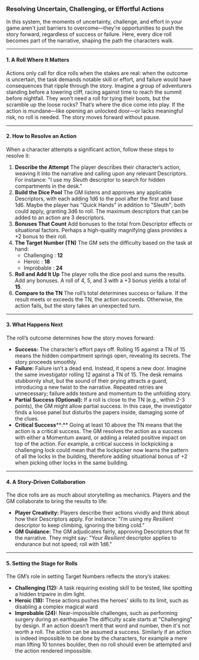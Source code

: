 ### Resolving Uncertain, Challenging, or Effortful Actions

In this system, the moments of uncertainty, challenge, and effort in your game aren't just barriers to overcome—they're opportunities to push the story forward, regardless of success or failure. Here, every dice roll becomes part of the narrative, shaping the path the characters walk.

---

#### 1. A Roll Where It Matters

Actions only call for dice rolls when the stakes are real: when the outcome is uncertain, the task demands notable skill or effort, and failure would have consequences that ripple through the story. Imagine a group of adventurers standing before a towering cliff, racing against time to reach the summit before nightfall. They won’t need a roll for tying their boots, but the scramble up the loose rocks? That’s where the dice come into play.
If the action is mundane—like opening an unlocked door—or lacks meaningful risk, no roll is needed. The story moves forward without pause.

---

#### 2. How to Resolve an Action

When a character attempts a significant action, follow these steps to resolve it:
1. **Describe the Attempt**
The player describes their character’s action, weaving it into the narrative and calling upon any relevant Descriptors. For instance: "I use my _Sleuth_ descriptor to search for hidden compartments in the desk."
1. **Build the Dice Pool**
The GM listens and approves any applicable Descriptors, with each adding 1d6 to the pool after the first and base 1d6. Maybe the player has "Quick Hands" in addition to "Sleuth"; both could apply, granting 3d6 to roll. The maximum descriptors that can be added to an action are 3 descriptors.
1. **Bonuses That Count**
Add bonuses to the total from Descriptor effects or situational factors. Perhaps a high-quality magnifying glass provides a +2 bonus to their roll.
1. **The Target Number (TN)**
The GM sets the difficulty based on the task at hand:
	* Challenging : **12**
	* Heroic : **18**
	* Improbable : **24**
1. **Roll and Add It Up**
The player rolls the dice pool and sums the results. Add any bonuses. A roll of 4, 5, and 3 with a +3 bonus yields a total of **15**.
1. **Compare to the TN**
The roll’s total determines success or failure. If the result meets or exceeds the TN, the action succeeds. Otherwise, the action fails, but the story takes an unexpected turn.

---

#### 3. What Happens Next

The roll’s outcome determines how the story moves forward:
* **Success:**
The character’s effort pays off. Rolling 15 against a TN of 15 means the hidden compartment springs open, revealing its secrets. The story proceeds smoothly.
* **Failure:**
Failure isn’t a dead end. Instead, it opens a new door. Imagine the same investigator rolling 12 against a TN of 15. The desk remains stubbornly shut, but the sound of their prying attracts a guard, introducing a new twist to the narrative. Repeated retries are unnecessary; failure adds texture and momentum to the unfolding story.
* **Partial Success (Optional):**
If a roll is close to the TN (e.g., within 2-3 points), the GM might allow partial success. In this case, the investigator finds a loose panel but disturbs the papers inside, damaging some of the clues.
* **Critical Success****:**
Going at least 10 above the TN means that the action is a critical success. The GM resolves the action as a success with either a Momentum award, or adding a related positive impact on top of the action. For example, a critical success in lockpicking a challenging lock could mean that the lockpicker now learns the pattern of all the locks in the building, therefore adding situational bonus of +2 when picking other locks in the same building.

---

#### 4. A Story-Driven Collaboration

The dice rolls are as much about storytelling as mechanics. Players and the GM collaborate to bring the results to life:
* **Player Creativity:**
Players describe their actions vividly and think about how their Descriptors apply. For instance: "I’m using my _Resilient_ descriptor to keep climbing, ignoring the biting cold."
* **GM Guidance:**
The GM adjudicates fairly, approving Descriptors that fit the narrative. They might say: "Your _Resilient_ descriptor applies to endurance but not speed; roll with 1d6."

---

#### 5. Setting the Stage for Rolls
The GM’s role in setting Target Numbers reflects the story’s stakes:
* **Challenging (12):** A task requiring existing skill to be tested, like spotting a hidden tripwire in dim light.
* **Heroic (18):** These actions pushes the heroes' skills to its limit, such as disabling a complex magical ward
* **Improbable (24):** Near-impossible challenges, such as performing surgery during an earthquake
The difficulty scale starts at "Challenging" by design. If an action doesn't merit that word and number, then it's not worth a roll. The action can be assumed a success. Similarly if an action is indeed impossible to be done by the characters, for example a mere man lifting 10 tonnes boulder, then no roll should even be attempted and the action rendered impossible.

